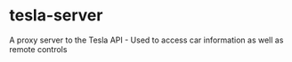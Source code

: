 # tesla-server
A proxy server to the Tesla API - Used to access car information as well as remote controls
